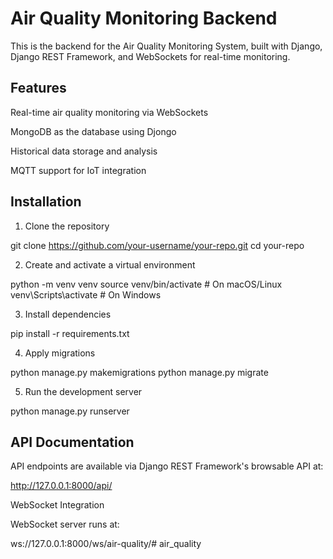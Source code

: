 # Air Quality Monitoring Backend

This is the backend for the Air Quality Monitoring System, built with Django, Django REST Framework, and WebSockets for real-time monitoring.

## Features

Real-time air quality monitoring via WebSockets

MongoDB as the database using Djongo

Historical data storage and analysis

MQTT support for IoT integration

## Installation

1. Clone the repository

git clone https://github.com/your-username/your-repo.git
cd your-repo

2. Create and activate a virtual environment

python -m venv venv
source venv/bin/activate  # On macOS/Linux
venv\Scripts\activate    # On Windows

3. Install dependencies

pip install -r requirements.txt

4. Apply migrations

python manage.py makemigrations
python manage.py migrate

5. Run the development server

python manage.py runserver

## API Documentation

API endpoints are available via Django REST Framework's browsable API at:

http://127.0.0.1:8000/api/

WebSocket Integration

WebSocket server runs at:

ws://127.0.0.1:8000/ws/air-quality/#   a i r _ q u a l i t y  
 